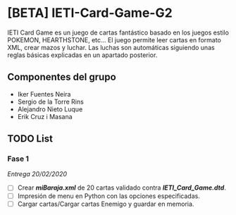 # **[BETA]** IETI-Card-Game-G2
IETI Card Game es un juego de cartas fantástico basado en los juegos estilo POKEMON, HEARTHSTONE, etc... El juego permite leer cartas en formato XML, crear mazos y luchar. Las luchas son automáticas siguiendo unas reglas básicas explicadas en un apartado posterior.
## Componentes del grupo
- Iker Fuentes Neira
- Sergio de la Torre Rins
- Alejandro Nieto Luque
- Erik Cruz i Masana
## TODO List
### Fase 1
*Entrega 20/02/2020*
- [ ] Crear  ***miBaraja.xml*** de 20 cartas validado contra ***IETI_Card_Game.dtd***.
- [ ] Impresión de menu en Python con las opciones especificadas.
- [ ] Cargar cartas/Cargar cartas Enemigo y guardar en memoria.